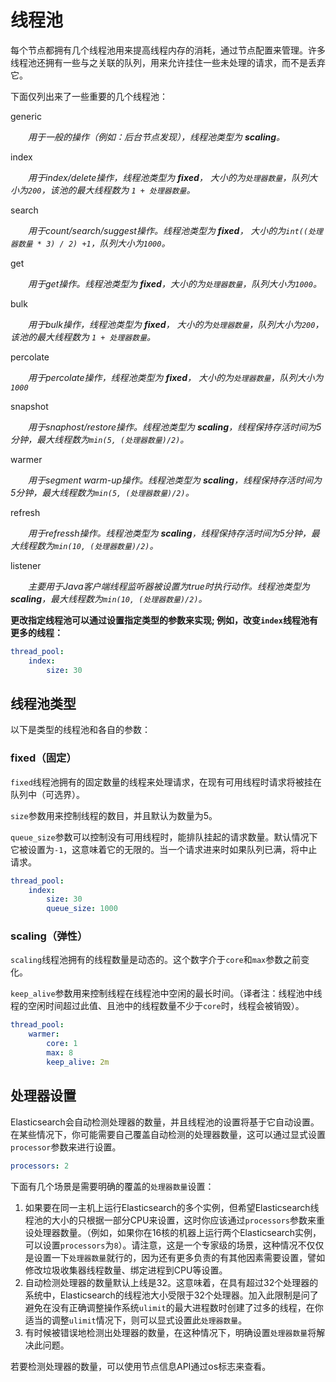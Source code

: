 # 线程池

每个节点都拥有几个线程池用来提高线程内存的消耗，通过节点配置来管理。许多线程池还拥有一些与之关联的队列，用来允许挂住一些未处理的请求，而不是丢弃它。

下面仅列出来了一些重要的几个线程池：

generic

&emsp;&emsp;*用于一般的操作（例如：后台节点发现），线程池类型为 **scaling**。*

index

&emsp;&emsp;*用于index/delete操作，线程池类型为 **fixed**， 大小的为`处理器数量`，队列大小为`200`，该池的最大线程数为 `1 + 处理器数量`。*

search

&emsp;&emsp;*用于count/search/suggest操作。线程池类型为 **fixed**， 大小的为`int((处理器数量 * 3) / 2) +1`，队列大小为`1000`。*

get

&emsp;&emsp;*用于get操作。线程池类型为 **fixed**，大小的为`处理器数量`，队列大小为`1000`。*

bulk

&emsp;&emsp;*用于bulk操作，线程池类型为 **fixed**， 大小的为`处理器数量`，队列大小为`200`，该池的最大线程数为 `1 + 处理器数量`。*

percolate

&emsp;&emsp;*用于percolate操作，线程池类型为 **fixed**， 大小的为`处理器数量`，队列大小为`1000`*

snapshot

&emsp;&emsp;*用于snaphost/restore操作。线程池类型为 **scaling**，线程保持存活时间为5分钟，最大线程数为`min(5, (处理器数量)/2)`。*

warmer

&emsp;&emsp;*用于segment warm-up操作。线程池类型为 **scaling**，线程保持存活时间为5分钟，最大线程数为`min(5, (处理器数量)/2)`。*

refresh

&emsp;&emsp;*用于refressh操作。线程池类型为 **scaling**，线程保持存活时间为5分钟，最大线程数为`min(10, (处理器数量)/2)`。*

listener

&emsp;&emsp;*主要用于Java客户端线程监听器被设置为true时执行动作。线程池类型为 **scaling**，最大线程数为`min(10, (处理器数量)/2)`。*

**更改指定线程池可以通过设置指定类型的参数来实现; 例如，改变`index`线程池有更多的线程：**

```yml
thread_pool:
    index:
        size: 30
```

## 线程池类型

以下是类型的线程池和各自的参数：

### fixed（固定）

`fixed`线程池拥有的固定数量的线程来处理请求，在现有可用线程时请求将被挂在队列中（可选界）。

`size`参数用来控制线程的数目，并且默认为数量为5。

`queue_size`参数可以控制没有可用线程时，能排队挂起的请求数量。默认情况下它被设置为`-1`，这意味着它的无限的。当一个请求进来时如果队列已满，将中止请求。

```yml
thread_pool:
    index:
        size: 30
        queue_size: 1000
```

### scaling（弹性）

`scaling`线程池拥有的线程数量是动态的。这个数字介于`core`和`max`参数之前变化。

`keep_alive`参数用来控制线程在线程池中空闲的最长时间。（译者注：线程池中线程的空闲时间超过此值、且池中的线程数量不少于`core`时，线程会被销毁）。

```yml
thread_pool:
    warmer:
        core: 1
        max: 8
        keep_alive: 2m
```

## 处理器设置

Elasticsearch会自动检测处理器的数量，并且线程池的设置将基于它自动设置。在某些情况下，你可能需要自己覆盖自动检测的处理器数量，这可以通过显式设置`processor`参数来进行设置。

```yml
processors: 2
```

下面有几个场景是需要明确的覆盖的`处理器数量`设置：

1. 如果要在同一主机上运行Elasticsearch的多个实例，但希望Elasticsearch线程池的大小的只根据一部分CPU来设置，这时你应该通过`processors`参数来重设处理器数量。（例如，如果你在16核的机器上运行两个Elasticsearch实例，可以设置`processors`为`8`）。请注意，这是一个专家级的场景，这种情况不仅仅是设置一下`处理器数量`就行的，因为还有更多负责的有其他因素需要设置，譬如修改垃圾收集器线程数量、绑定进程到CPU等设置。
1. 自动检测处理器的数量默认上线是32。这意味着，在具有超过32个处理器的系统中，Elasticsearch的线程池大小受限于32个处理器。加入此限制是问了避免在没有正确调整操作系统`ulimit`的最大进程数时创建了过多的线程，在你适当的调整`ulimit`情况下，则可以显式设置此`处理器数量`。
1. 有时候被错误地检测出处理器的数量，在这种情况下，明确设置`处理器数量`将解决此问题。

若要检测处理器的数量，可以使用节点信息API通过os标志来查看。